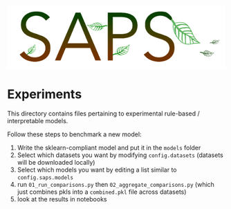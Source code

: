 ![](docs/logo_saps.png)

# Experiments

This directory contains files pertaining to experimental rule-based / interpretable models.

Follow these steps to benchmark a new model:

1. Write the sklearn-compliant model and put it in the `models` folder
2. Select which datasets you want by modifying `config.datasets` (datasets will be downloaded locally)
3. Select which models you want by editing a list similar to `config.saps.models`
4. run `01_run_comparisons.py` then `02_aggregate_comparisons.py` (which just combines pkls into a `combined.pkl` file across datasets)
5. look at the results in notebooks
